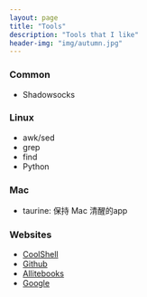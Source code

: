 ```yaml
---
layout: page
title: "Tools"
description: "Tools that I like"
header-img: "img/autumn.jpg"
---
```


### Common

+ Shadowsocks

### Linux

+ awk/sed
+ grep
+ find
+ Python

### Mac

+ taurine: 保持 Mac 清醒的app

### Websites

+ [CoolShell](https://coolshell.cn)
+ [Github](https://github.com/chunyang-wen)
+ [Allitebooks](http://www.allitebooks.com)
+ [Google](https://www.google.com)

